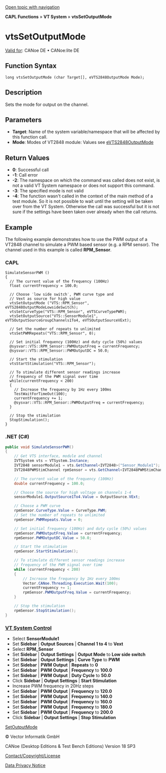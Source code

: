 [Open topic with navigation](../../../../../CANoeDEFamily.htm#Topics/CAPLFunctions/VTSystem/Functions/CAPLfunctionVTSvtsSetOutputMode.md)

**CAPL Functions** » **VT System** » **vtsSetOutputMode**

# vtsSetOutputMode

[Valid for](../../../Shared/FeatureAvailability.md): CANoe DE • CANoe:lite DE

## Function Syntax

```plaintext
long vtsSetOutputMode (char Target[], eVTS2848OutputMode Mode);
```

## Description

Sets the mode for output on the channel.

## Parameters

- **Target**: Name of the system variable/namespace that will be affected by this function call.
- **Mode**: Modes of VT2848 module: Values see [eVTS2848OutputMode](../CAPLfunctionsVTSystemEnumeration.md#eVTS2848OutputMode)

## Return Values

- **0**: Successful call
- **-1**: Call error
- **-2**: The namespace on which the command was called does not exist, is not a valid VT System namespace or does not support this command.
- **-3**: The specified mode is not valid
- **-4**: The function wasn't called in the context of the main method of a test module. So it is not possible to wait until the setting will be taken over from the VT System. Otherwise the call was successful but it is not sure if the settings have been taken over already when the call returns.

## Example

The following example demonstrates how to use the PWM output of a VT2848 channel to simulate a PWM based sensor (e.g. a RPM sensor). The channel used in this example is called **RPM_Sensor**.

### CAPL

```plaintext
SimulateSensorPWM ()
{
  // The current value of the frequency (100Hz)
  float currentFrequency = 100.0;

  // Choose ′low side switch′, PWM curve type and
  // Vext as source for high value
  vtsSetOutputMode ("VTS::RPM_Sensor", eVTS2848OutputModeLowsideSwitch);
  vtsSetCurveType("VTS::RPM_Sensor", eVTSCurveTypePWM);
  vtsSetOutputSource("VTS::SensorModule1", eVTSOutputSourceGroupChannels1To4, eVTSOutputSourceVExt);

  // Set the number of repeats to unlimited
  vtsSetPWMRepeats("VTS::RPM_Sensor", 0);

  // Set initial frequency (100Hz) and duty cycle (50%) values
  @sysvar::VTS::RPM_Sensor::PWMOutputFreq = currentFrequency;
  @sysvar::VTS::RPM_Sensor::PWMOutputDC = 50.0;

  // Start the stimulation
  vtsStartStimulation("VTS::RPM_Sensor");

  // To stimulate different sensor readings increase
  // frequency of the PWM signal over time
  while(currentFrequency < 200)
  {
    // Increase the frequency by 1Hz every 100ms
    TestWaitForTimeOut(100);
    currentFrequency += 1;
    @sysvar::VTS::RPM_Sensor::PWMOutputFreq = currentFrequency;
  }

  // Stop the stimulation
  StopStimulation();
}
```

### .NET (C#)

```csharp
public void SimulateSensorPWM()
{
    // Get VTS interface, module and channel
    IVTSystem vts = VTSystem.Instance;
    IVT2848 sensorModule1 = vts.GetChannel<IVT2848>("Sensor_Module1");
    IVT2848PWMStimChannel rpmSensor = vts.GetChannel<IVT2848PWMStimChannel>("RPM_Sensor");

    // The current value of the frequency (100Hz)
    double currentFrequency = 100.0;

    // Choose the source for high voltage on channels 1-4
    sensorModule1.OutputSource1To4.Value = OutputSource.VExt;

    // Choose a PWM curve
    rpmSensor.CurveType.Value = CurveType.PWM;
    // Set the number of repeats to unlimited
    rpmSensor.PWMRepeats.Value = 0;

    // Set initial frequency (100Hz) and duty cycle (50%) values
    rpmSensor.PWMOutputFreq.Value = currentFrequency;
    rpmSensor.PWMOutputDC.Value = 50.0;

    // Start the stimulation
    rpmSensor.StartStimulation();

    // To stimulate different sensor readings increase
    // frequency of the PWM signal over time
    while (currentFrequency < 200)
    {
        // Increase the frequency by 1Hz every 100ms
        Vector.CANoe.Threading.Execution.Wait(100);
        currentFrequency += 1;
        rpmSensor.PWMOutputFreq.Value = currentFrequency;
    }

    // Stop the stimulation
    rpmSensor.StopStimulation();
}
```

### [VT System Control](../../../CANoeCANalyzer/VTSystem/VTSystemControl/VTSControl.md)

- Select **SensorModule1**
- Set **Sidebar** | **Output Sources** | **Channel 1 to 4** to **Vext**
- Select **RPM_Sensor**
- Set **Sidebar** | **Output Settings** | **Output Mode** to **Low side switch**
- Set **Sidebar** | **Output Settings** | **Curve Type** to **PWM**
- Set **Sidebar** | **PWM Output** | **Repeats** to **0**
- Set **Sidebar** | **PWM Output** | **Frequency** to **100.0**
- Set **Sidebar** | **PWM Output** | **Duty Cycle** to **50.0**
- Click **Sidebar** | **Output Settings** | **Start Stimulation**
- Increase PWM frequency in 20Hz steps
- Set **Sidebar** | **PWM Output** | **Frequency** to **120.0**
- Set **Sidebar** | **PWM Output** | **Frequency** to **140.0**
- Set **Sidebar** | **PWM Output** | **Frequency** to **160.0**
- Set **Sidebar** | **PWM Output** | **Frequency** to **180.0**
- Set **Sidebar** | **PWM Output** | **Frequency** to **200.0**
- Click **Sidebar** | **Output Settings** | **Stop Stimulation**

[SetOutputMode](CAPLfunctionVTSSetOutputMode.md)

© Vector Informatik GmbH

CANoe (Desktop Editions & Test Bench Editions) Version 18 SP3

[Contact/Copyright/License](../../../Shared/ContactCopyrightLicense.md)

[Data Privacy Notice](https://www.vector.com/int/en/company/get-info/privacy-policy/)
